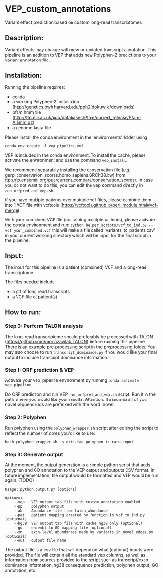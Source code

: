 # VEP_custom_annotations
Variant effect prediction based on custom long-read transcriptomes

## Description:

 Variant effects may change with new or updated transcript annotation. This pipeline is an addition to VEP that adds new Polyphen-2 predictions to your variant annotation file.

## Installation:

Running the pipeline requires:
 - conda 
 - a working Polyphen-2 installation (http://genetics.bwh.harvard.edu/pph2/dokuwiki/downloads)
 - pfam hmm file (http://ftp.ebi.ac.uk/pub/databases/Pfam/current_release/Pfam-A.hmm.gz)
 - a genome fasta file

Please install the conda environment in the 'environments' folder using

```conda env create -f vep_pipeline.yml```

VEP is included in the conda environment. To install the cache, please activate the environment and use the command ```vep_install```.

We recommend separately installing the conservation file (e.g. gerp_conservation_scores.homo_sapiens.GRCh38.bw) from ftp://ftp.ensembl.org/pub/current_compara/conservation_scores/. In case you do not want to do this, you can edit the vep command directly in ```run_orfpred_and_vep.sh```.

If you have multiple patients over multiple vcf files, please combine them into 1 VCF file with vcftools (https://vcftools.github.io/perl_module.html#vcf-merge).

With your combined VCF file (containing multiple patients), please activate the conda environment and run:
```python helper_scripts/vcf_to_ind.py --vcf your_combined.vcf```
this will make a file called 'variants_to_patients.csv' in your current working directory which will be input for the final script in the pipeline.

## Input:

The input for this pipeline is a patient (combined) VCF and a long-read transcriptome. 

The files needed include:
- a gtf of long read transcripts
- a VCF file of patient(s)

## How to run:

### Step 0: Perform TALON analysis

The long-read transcriptome should preferably be processed with TALON (https://github.com/mortazavilab/TALON) before running this pipeline. There is an example pre-processing script in the preprocessing folder. You may also choose to run ```transcript_dominance.py``` if you would like your final output to include transcript dominance information.

### Step 1: ORF prediction & VEP

Activate your vep_pipeline environment by running ```conda activate vep_pipeline```

Do ORF prediction and run VEP ```run_orfpred_and_vep.sh``` script. Run it in the path where you would like your results. Attention: It assumes all of your novel sequence ids are prefeixed with the word 'novel'. 

### Step 2: Polyphen

Run polyphen using the ```polyphen_wrapper.sh``` script after editing the script to reflect the number of cores you'd like to use:

```bash polyphen_wrapper.sh -s orfs.faa polyphen_in_rare.input```

### Step 3: Generate output

At the moment, the output generation is a simple python script that adds polyphen and GO annotation to the VEP output and outputs CSV format. In future implementation, the output would be formatted and VEP would be run again. (TODO)

```
Usage: python output.py [options]

Options:
    --vep   VEP output tab file with custom annotation enabled
    --pp    polyphen output
    --ab    Abundance file from talon_abundance
    --pat   patient mapping created by function in vcf_to_ind.py (optional)
    --hg38  VEP output tab file with cache hg38 only (optional)
    --go    ensembl to GO mapping file (optional)
    --xn    exon-level abundances made by variants_in_novel_edges.py (optional)
    --out   output file name
```
The output file is a csv file that will depend on what (optional) inputs were provided.
The file will contain all the standard vep columns, as well as information from sources provided to the script such as transcript/exon dominance information, hg38 consequence prediction, polyphen output, GO annotation, etc.
